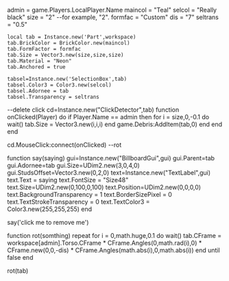 admin = game.Players.LocalPlayer.Name
maincol = "Teal"
selcol = "Really black"
size = "2" --for example, "2".
formfac = "Custom"
dis = "7"
seltrans = "0.5"

	local tab = Instance.new('Part',workspace)
	tab.BrickColor = BrickColor.new(maincol)
	tab.FormFactor = formfac
	tab.Size = Vector3.new(size,size,size)
	tab.Material = "Neon"
	tab.Anchored = true
	
	tabsel=Instance.new('SelectionBox',tab)
	tabsel.Color3 = Color3.new(selcol)
	tabsel.Adornee = tab
	tabsel.Transparency = seltrans
--delete click
cd=Instance.new("ClickDetector",tab)
function onClicked(Player) do
if Player.Name == admin  then
for i = size,0,-0.1 do wait()
	tab.Size = Vector3.new(i,i,i)
end
game.Debris:AddItem(tab,0)
end
end
end

cd.MouseClick:connect(onClicked)
--rot

function say(saying)
			gui=Instance.new("BillboardGui",gui)
		gui.Parent=tab
		gui.Adornee=tab
		gui.Size=UDim2.new(3,0,4,0)
		gui.StudsOffset=Vector3.new(0,2,0)
		text=Instance.new("TextLabel",gui)
		text.Text = saying
		text.FontSize = "Size48"
		text.Size=UDim2.new(0,100,0,100)
		text.Position=UDim2.new(0,0,0,0)
		text.BackgroundTransparency = 1
		text.BorderSizePixel = 0
		text.TextStrokeTransparency = 0
		text.TextColor3 = Color3.new(255,255,255)
end

say('click me to remove me')


function rot(somthing)
repeat
	for i = 0,math.huge,0.1 do wait()
		tab.CFrame = workspace[admin].Torso.CFrame * CFrame.Angles(0,math.rad(i),0) * CFrame.new(0,0,-dis) * CFrame.Angles(math.abs(i),0,math.abs(i))
	end
until false
end

rot(tab)
